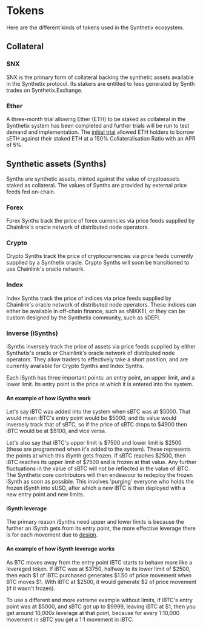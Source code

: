 # Tokens

Here are the different kinds of tokens used in the Synthetix ecosystem.

## Collateral

### SNX

SNX is the primary form of collateral backing the synthetic assets available in the Synthetix protocol. Its stakers are entitled to fees generated by Synth trades on Synthetix.Exchange.

### Ether

A three-month trial allowing Ether (ETH) to be staked as collateral in the Synthetix system has been completed and further trials will be run to test demand and implementation. The [initial trial](https://blog.synthetix.io/ether-collateral/) allowed ETH holders to borrow sETH against their staked ETH at a 150% Collateralisation Ratio with an APR of 5%.

## Synthetic assets (Synths)

Synths are synthetic assets, minted against the value of cryptoassets staked as collateral. The values of Synths are provided by external price feeds fed on-chain.

### Forex

Forex Synths track the price of forex currencies via price feeds supplied by Chainlink's oracle network of distributed node operators.

### Crypto

Crypto Synths track the price of cryptocurrencies via price feeds currently supplied by a Synthetix oracle. Crypto Synths will soon be transitioned to use Chainlink's oracle network.

### Index

Index Synths track the price of indices via price feeds supplied by Chainlink's oracle network of distributed node operators.
These indices can either be available in off-chain finance, such as sNIKKEI, or they can be custom designed by the Synthetix community, such as sDEFI.

### Inverse (iSynths)

iSynths inversely track the price of assets via price feeds supplied by either Synthetix's oracle or Chainlink's oracle network of distributed node operators.
They allow traders to effectively take a short position, and are currently available for Crypto Synths and Index Synths.

Each iSynth has three important points: an entry point, an upper limit, and a lower limit. Its entry point is the price at which it is entered into the system.

#### An example of how iSynths work

Let's say iBTC was added into the system when sBTC was at $5000. That would mean iBTC's entry point would be $5000, and its value would inversely track that of sBTC, so if the price of sBTC drops to $4900 then iBTC would be at $5100, and vice versa.

Let's also say that iBTC's upper limit is $7500 and lower limit is $2500 (these are programmed when it's added to the system). These represents the points at which this iSynth gets frozen. If sBTC reaches $2500, then iBTC reaches its upper limit of $7500 and is frozen at that value. Any further fluctuations in the value of sBTC will not be reflected in the value of iBTC. The Synthetix core contributors will then endeavour to redeploy the frozen iSynth as soon as possible. This involves 'purging' everyone who holds the frozen iSynth into sUSD, after which a new iBTC is then deployed with a new entry point and new limits.

#### iSynth leverage

The primary reason iSynths need upper and lower limits is because the further an iSynth gets from its entry point, the more effective leverage there is for each movement due to [design](https://docs.synthetix.io/contracts/exchangerates/#rateorinverted).

#### An example of how iSynth leverage works

As BTC moves away from the entry point iBTC starts to behave more like a leveraged token. If iBTC was at $3750, halfway to its lower limit of $2500, then each $1 of iBTC purchased generates $1.50 of price movement when BTC moves $1. With iBTC at $2500, it would generate \$2 of price movement (if it wasn't frozen).

To use a different and more extreme example without limits, if iBTC's entry point was at $5000, and sBTC got up to $9999, leaving iBTC at \$1, then you get around 10,000x leverage at that point, because for every 1:10,000 movement in sBTC you get a 1:1 movement in iBTC.
